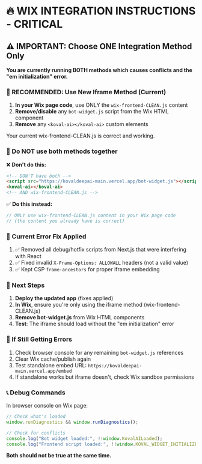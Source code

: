 # 🔥 WIX INTEGRATION INSTRUCTIONS - CRITICAL

## ⚠️ IMPORTANT: Choose ONE Integration Method Only

**You are currently running BOTH methods which causes conflicts and the "em initialization" error.**

### 🎯 RECOMMENDED: Use New Iframe Method (Current)

1. **In your Wix page code**, use ONLY the `wix-frontend-CLEAN.js` content
2. **Remove/disable** any `bot-widget.js` script from the Wix HTML component
3. **Remove** any `<koval-ai></koval-ai>` custom elements

Your current wix-frontend-CLEAN.js is correct and working.

### 🚫 Do NOT use both methods together

❌ **Don't do this:**

```html
<!-- DON'T have both -->
<script src="https://kovaldeepai-main.vercel.app/bot-widget.js"></script>
<koval-ai></koval-ai>
<!-- AND wix-frontend-CLEAN.js -->
```

✅ **Do this instead:**

```javascript
// ONLY use wix-frontend-CLEAN.js content in your Wix page code
// (the content you already have is correct)
```

### 🔧 Current Error Fix Applied

1. ✅ Removed all debug/hotfix scripts from Next.js that were interfering with React
2. ✅ Fixed invalid `X-Frame-Options: ALLOWALL` headers (not a valid value)
3. ✅ Kept CSP `frame-ancestors` for proper iframe embedding

### 🚀 Next Steps

1. **Deploy the updated app** (fixes applied)
2. **In Wix**, ensure you're only using the iframe method (wix-frontend-CLEAN.js)
3. **Remove bot-widget.js** from Wix HTML components
4. **Test**: The iframe should load without the "em initialization" error

### 🐛 If Still Getting Errors

1. Check browser console for any remaining `bot-widget.js` references
2. Clear Wix cache/publish again
3. Test standalone embed URL: `https://kovaldeepai-main.vercel.app/embed`
4. If standalone works but iframe doesn't, check Wix sandbox permissions

### 📞 Debug Commands

In browser console on Wix page:

```javascript
// Check what's loaded
window.runDiagnostics && window.runDiagnostics();

// Check for conflicts
console.log("Bot widget loaded:", !!window.KovalAILoaded);
console.log("Frontend script loaded:", !!window.KOVAL_WIDGET_INITIALIZED);
```

**Both should not be true at the same time.**
